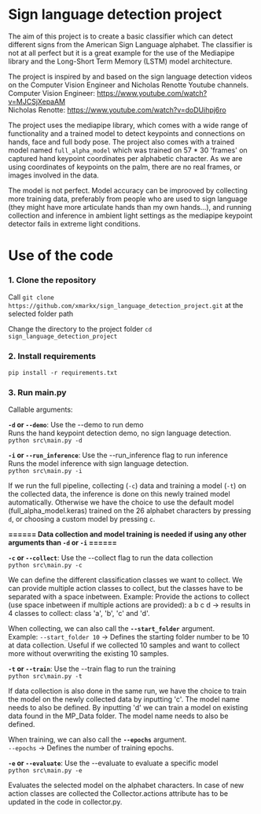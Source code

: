 ﻿# Sign language detection project

The aim of this project is to create a basic classifier which can detect different signs from the American Sign Language alphabet. The classifier is not at all perfect but it is a great example for the use of the Mediapipe library and the Long-Short Term Memory (LSTM) model architecture.

The project is inspired by and based on the sign language detection videos on the Computer Vision Engineer and Nicholas Renotte Youtube channels.  
Computer Vision Engineer: https://www.youtube.com/watch?v=MJCSjXepaAM  
Nicholas Renotte: https://www.youtube.com/watch?v=doDUihpj6ro

The project uses the mediapipe library, which comes with a wide range of functionality and a trained model to detect keypoints and connections on hands, face and full body pose.
The project also comes with a trained model named `full_alpha_model` which was trained on 57 * 30 'frames' on captured hand keypoint coordinates per alphabetic character. As we are using coordinates of keypoints on the palm, there are no real frames, or images involved in the data. 

The model is not perfect. Model accuracy can be improoved by collecting more training data, preferably from people who are used to sign language (they might have more articulate hands than my own hands...), and running collection and inference in ambient light settings as the mediapipe keypoint detector fails in extreme light conditions.

# Use of the code

### 1. Clone the repository
Call `git clone https://github.com/xmarkx/sign_language_detection_project.git` at the selected folder path

Change the directory to the project folder
`cd sign_language_detection_project`

### 2. Install requirements
`pip install -r requirements.txt`

### 3. Run main.py
Callable arguments:

__`-d` or `--demo`__: Use the --demo to run demo  
Runs the hand keypoint detection demo, no sign language detection.  
`python src\main.py -d`

__`-i` or `--run_inference`__: Use the --run_inference flag to run inference  
Runs the model inference with sign language detection.  
`python src\main.py -i`

If we run the full pipeline, collecting (`-c`) data and training a model (`-t`) on the collected data, the inference is done on this newly trained model automatically.
Otherwise we have the choice to use the default model (full_alpha_model.keras) trained on the 26 alphabet characters by pressing `d`, or choosing a custom model by pressing `c`.


__====== Data collection and model training is needed if using any other arguments than `-d` or `-i` ======__

__`-c` or `--collect`__: Use the --collect flag to run the data collection  
`python src\main.py -c`

We can define the different classification classes we want to collect. We can provide multiple action classes to collect, but the classes have to be separated with a space inbetween.
Example: Provide the actions to collect (use space inbetween if multiple actions are provided): a b c d → results in 4 classes to collect: class 'a', 'b', 'c' and 'd'.

When collecting, we can also call the __`--start_folder`__ argument.  
Example: `--start_folder 10` → Defines the starting folder number to be 10 at data collection. Useful if we collected 10 samples and want to collect more without overwriting the existing 10 samples.

__`-t` or `--train`__: Use the --train flag to run the training  
`python src\main.py -t`

If data collection is also done in the same run, we have the choice to train the model on the newly collected data by inputting 'c'. The model name needs to also be defined.
By inputting 'd' we can train a model on existing data found in the MP_Data folder. The model name needs to also be defined.

When training, we can also call the __`--epochs`__ argument.  
`--epochs` → Defines the number of training epochs.

__`-e` or `--evaluate`__: Use the --evaluate to evaluate a specific model  
`python src\main.py -e`

Evaluates the selected model on the alphabet characters. In case of new action classes are collected the Collector.actions attribute has to be updated in the code in collector.py.
